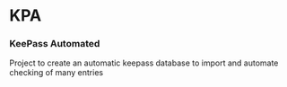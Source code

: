 <p align = 'Center'><h1> KPA </h1> </p>
<h3> KeePass Automated</h3>
Project to create an automatic keepass database to import and automate checking of many entries
